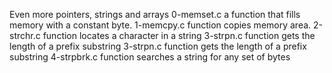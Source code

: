 Even more pointers, strings and arrays
0-memset.c
a function that fills memory with a constant byte.
 1-memcpy.c
function copies memory area.
2-strchr.c
function locates a character in a string
3-strpn.c
function gets the length of a prefix substring
3-strpn.c
function gets the length of a prefix substring
4-strpbrk.c
function searches a string for any set of bytes
